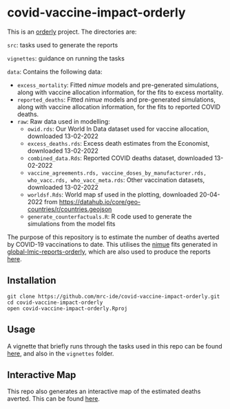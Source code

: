 
<!-- README.md is generated from README.Rmd. Please edit that file -->

# covid-vaccine-impact-orderly

This is an [orderly](https://github.com/vimc/orderly) project. The
directories are:

`src`: tasks used to generate the reports

`vignettes`: guidance on running the tasks

`data`: Contains the following data:

-   `excess_mortality`: Fitted *nimue* models and pre-generated
    simulations, along with vaccine allocation information, for the fits
    to excess mortality.
-   `reported_deaths`: Fitted *nimue* models and pre-generated
    simulations, along with vaccine allocation information, for the fits
    to reported COVID deaths.
-   `raw`: Raw data used in modelling:
    -   `owid.rds`: Our World In Data dataset used for vaccine
        allocation, downloaded 13-02-2022
    -   `excess_deaths.rds`: Excess death estimates from the Economist,
        downloaded 13-02-2022
    -   `combined_data.Rds`: Reported COVID deaths dataset, downloaded
        13-02-2022
    -   `vaccine_agreements.rds, vaccine_doses_by_manufacturer.rds, who_vacc.rds, who_vacc_meta.rds`:
        Other vaccination datasets, downloaded 13-02-2022
    -   `worldsf.Rds`: World map sf used in the plotting, downloaded
        20-04-2022 from
        <https://datahub.io/core/geo-countries/r/countries.geojson>
    -   `generate_counterfactuals.R`: R code used to generate the
        simulations from the model fits

The purpose of this repository is to estimate the number of deaths
averted by COVID-19 vaccinations to date. This utilises the
[nimue](https://github.com/mrc-ide/nimue) fits generated in
[global-lmic-reports-orderly](https://github.com/mrc-ide/global-lmic-reports-orderly),
which are also used to produce the reports
[here](https://mrc-ide.github.io/global-lmic-reports/).

## Installation

    git clone https://github.com/mrc-ide/covid-vaccine-impact-orderly.git
    cd covid-vaccine-impact-orderly
    open covid-vaccine-impact-orderly.Rproj

## Usage

A vignette that briefly runs through the tasks used in this repo can be
found
[here](https://mrc-ide.github.io/covid-vaccine-impact-orderly/create_report.html),
and also in the `vignettes` folder.

## Interactive Map

This repo also generates an interactive map of the estimated deaths
averted. This can be found
[here](https://mrc-ide.github.io/covid-vaccine-impact-orderly/web-map.html).

